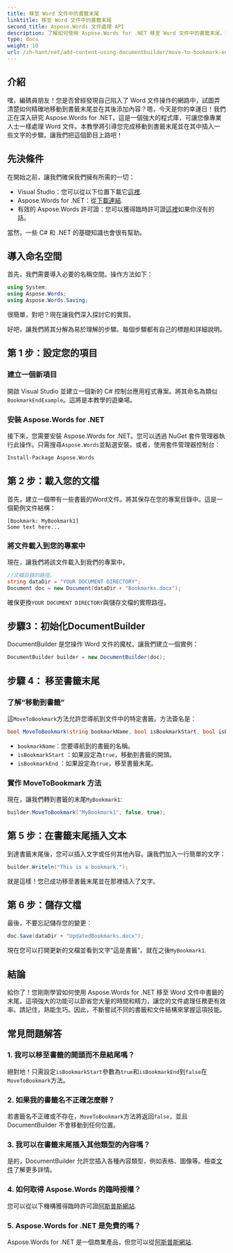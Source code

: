 ```yaml
---
title: 移至 Word 文件中的書籤末尾
linktitle: 移至 Word 文件中的書籤末尾
second_title: Aspose.Words 文件處理 API
description: 了解如何使用 Aspose.Words for .NET 移至 Word 文件中的書籤末尾。請按照我們詳細的逐步指南進行精確的文件操作。
type: docs
weight: 10
url: /zh-hant/net/add-content-using-documentbuilder/move-to-bookmark-end/
---
```

## 介紹

嘿，編碼員朋友！您是否曾經發現自己陷入了 Word 文件操作的網路中，試圖弄清楚如何精確地移動到書籤末尾並在其後添加內容？嗯，今天是你的幸運日！我們正在深入研究 Aspose.Words for .NET，這是一個強大的程式庫，可讓您像專業人士一樣處理 Word 文件。本教學將引導您完成移動到書籤末尾並在其中插入一些文字的步驟。讓我們把這個節目上路吧！

## 先決條件

在開始之前，讓我們確保我們擁有所需的一切：

-  Visual Studio：您可以從以下位置下載它[這裡](https://visualstudio.microsoft.com/).
- Aspose.Words for .NET：從[下載連結](https://releases.aspose.com/words/net/).
- 有效的 Aspose.Words 許可證：您可以獲得臨時許可證[這裡](https://purchase.aspose.com/temporary-license/)如果你沒有的話。

當然，一些 C# 和 .NET 的基礎知識也會很有幫助。

## 導入命名空間

首先，我們需要導入必要的名稱空間。操作方法如下：

```csharp
using System;
using Aspose.Words;
using Aspose.Words.Saving;
```

很簡單，對吧？現在讓我們深入探討它的實質。

好吧，讓我們將其分解為易於理解的步驟。每個步驟都有自己的標題和詳細說明。

## 第 1 步：設定您的項目

### 建立一個新項目

開啟 Visual Studio 並建立一個新的 C# 控制台應用程式專案。將其命名為類似`BookmarkEndExample`。這將是本教學的遊樂場。

### 安裝 Aspose.Words for .NET

接下來，您需要安裝 Aspose.Words for .NET。您可以透過 NuGet 套件管理器執行此操作。只需搜尋`Aspose.Words`並點選安裝。或者，使用套件管理器控制台：

```bash
Install-Package Aspose.Words
```

## 第 2 步：載入您的文檔

首先，建立一個帶有一些書籤的Word文件。將其保存在您的專案目錄中。這是一個範例文件結構：

```plaintext
[Bookmark: MyBookmark1]
Some text here...
```

### 將文件載入到您的專案中

現在，讓我們將該文件載入到我們的專案中。

```csharp
//文檔目錄的路徑。
string dataDir = "YOUR DOCUMENT DIRECTORY";
Document doc = new Document(dataDir + "Bookmarks.docx");
```

確保更換`YOUR DOCUMENT DIRECTORY`與儲存文檔的實際路徑。

## 步驟3：初始化DocumentBuilder

DocumentBuilder 是您操作 Word 文件的魔杖。讓我們建立一個實例：

```csharp
DocumentBuilder builder = new DocumentBuilder(doc);
```

## 步驟 4： 移至書籤末尾

### 了解“移動到書籤”

這`MoveToBookmark`方法允許您導航到文件中的特定書籤。方法簽名是：

```csharp
bool MoveToBookmark(string bookmarkName, bool isBookmarkStart, bool isBookmarkEnd);
```

- `bookmarkName`：您要導航到的書籤的名稱。
- `isBookmarkStart` ：如果設定為`true`，移動到書籤的開頭。
- `isBookmarkEnd` ：如果設定為`true`，移至書籤末尾。

### 實作 MoveToBookmark 方法

現在，讓我們轉到書籤的末尾`MyBookmark1`:

```csharp
builder.MoveToBookmark("MyBookmark1", false, true);
```

## 第 5 步：在書籤末尾插入文本


到達書籤末尾後，您可以插入文字或任何其他內容。讓我們加入一行簡單的文字：

```csharp
builder.Writeln("This is a bookmark.");
```

就是這樣！您已成功移至書籤末尾並在那裡插入了文字。

## 第 6 步：儲存文檔


最後，不要忘記儲存您的變更：

```csharp
doc.Save(dataDir + "UpdatedBookmarks.docx");
```

現在您可以打開更新的文檔並看到文字“這是書籤”。就在之後`MyBookmark1`.

## 結論

給你了！您剛剛學習如何使用 Aspose.Words for .NET 移至 Word 文件中書籤的末尾。這項強大的功能可以節省您大量的時間和精力，讓您的文件處理任務更有效率。請記住，熟能生巧。因此，不斷嘗試不同的書籤和文件結構來掌握這項技能。

## 常見問題解答

### 1. 我可以移至書籤的開頭而不是結尾嗎？

絕對地！只需設定`isBookmarkStart`參數為`true`和`isBookmarkEnd`到`false`在`MoveToBookmark`方法。

### 2. 如果我的書籤名不正確怎麼辦？

若書籤名不正確或不存在，`MoveToBookmark`方法將返回`false`，並且 DocumentBuilder 不會移動到任何位置。

### 3. 我可以在書籤末尾插入其他類型的內容嗎？

是的，DocumentBuilder 允許您插入各種內容類型，例如表格、圖像等。檢查[文件](https://reference.aspose.com/words/net/)了解更多詳情。

### 4. 如何取得 Aspose.Words 的臨時授權？

您可以從以下機構獲得臨時許可證[阿斯普斯網站](https://purchase.aspose.com/temporary-license/).

### 5. Aspose.Words for .NET 是免費的嗎？

Aspose.Words for .NET 是一個商業產品，但您可以從[阿斯普斯網站](https://releases.aspose.com/).
